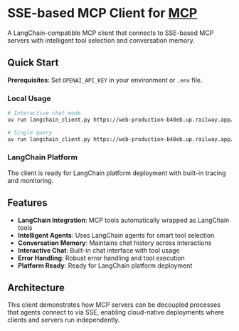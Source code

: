# SSE-based MCP Client for [MCP](https://modelcontextprotocol.io/introduction)

A LangChain-compatible MCP client that connects to SSE-based MCP servers with intelligent tool selection and conversation memory.

## Quick Start

**Prerequisites**: Set `OPENAI_API_KEY` in your environment or `.env` file.

### Local Usage

```bash
# Interactive chat mode
uv run langchain_client.py https://web-production-b40eb.up.railway.app/sse

# Single query
uv run langchain_client.py https://web-production-b40eb.up.railway.app/sse "What's the weather in New York?"
```

### LangChain Platform

The client is ready for LangChain platform deployment with built-in tracing and monitoring.

## Features

- **LangChain Integration**: MCP tools automatically wrapped as LangChain tools
- **Intelligent Agents**: Uses LangChain agents for smart tool selection
- **Conversation Memory**: Maintains chat history across interactions
- **Interactive Chat**: Built-in chat interface with tool usage
- **Error Handling**: Robust error handling and tool execution
- **Platform Ready**: Ready for LangChain platform deployment

## Architecture

This client demonstrates how MCP servers can be decoupled processes that agents connect to via SSE, enabling cloud-native deployments where clients and servers run independently.